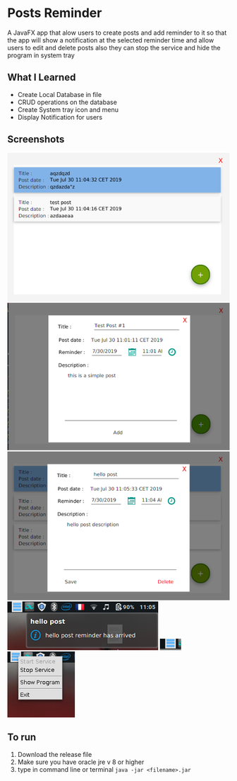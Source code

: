 # Posts Reminder
A JavaFX app that alow users to create posts and add reminder to it so that the app will show a notification at the selected reminder time and allow users to edit and delete posts also they can stop the service and hide the program in system tray

## What I Learned
- Create Local Database in file
- CRUD operations on the database
- Create System tray icon and menu
- Display Notification for users 

## Screenshots 
![main_view](screenshots/main_view.png)
![add_post](screenshots/add_post.png)
![edit_delete_post](screenshots/edit_delete_post.png)
![porst_reminder_notification](screenshots/porst_reminder_notification.png)
![system_tray_icon](screenshots/system_tray_icon.png)
![system_tray_menu](screenshots/system_tray_menu.png)

## To run
1. Download the release file  
2. Make sure you have oracle jre v 8 or higher
3. type in command line or terminal ` java -jar <filename>.jar `
